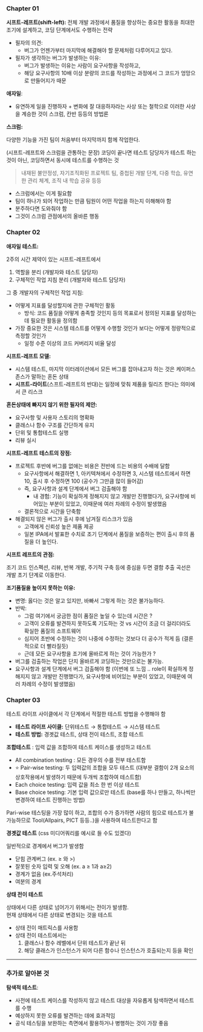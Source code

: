 ### Chapter 01

**시프트-레프트(shift-left):**
전체 개발 과정에서 품질을 향상하는 중요한 활동을 최대한 조기에 설계하고, 코딩 단계에서도 수행하는 전략

- 필자의 의견:
  - 버그가 언젠가부터 마지막에 해결해야 할 문제처럼 다루어지고 있다.
- 필자가 생각하는 버그가 발생하는 이유:
  - 버그가 발생하는 이유는 사람이 요구사항을 작성하고,
  - 해당 요구사항의 10배 이상 분량의 코드를 작성하는 과정에서 그 코드가 엉망으로 만들어지가 때문

**애자일**:

- 유연하게 일을 진행하자 + 변화에 잘 대응하자라는 사상 또는 철학으로 이러한 사상을 계승한 것이 스크럼, 칸반 등등의 방법론

**스크럼:**

다양한 기능을 가진 팀이 처음부터 마지막까지 함께 작업한다.

(시프트-레프트와 스크럼을 관통하는 문장) 코딩이 끝나면 테스트 담당자가 테스트 하는 것이 아닌, 코딩하면서 동시에 테스트를 수행하는 것

> 내재된 불안정성, 자기조직화된 프로젝트 팀, 중첩된 개발 단계, 다중 학습, 유연한 관리 체계, 조직 내 학습 공유 등등

- 스크럼에서는 이게 필요함
- 팀이 하나가 되어 작업하는 만큼 팀원이 어떤 작업을 하는지 이해해야 함
- 분주하다면 도와줘야 함
- 그것이 스크럼 관점에서의 올바른 행동

### Chapter 02

**애자일 테스트:**

2주의 시간 제약이 있는 시프트-레프트에서

1. 역할을 분리 (개발자와 테스트 담당자)
2. 구체적인 작업 지침 분리 (개발자와 테스트 담당자)

그 중 개발자의 구체적인 작업 지침:

- 어떻게 지표를 달성할지에 관한 구체적인 활동
  - 방식: 코드 품질을 어떻게 충족할 것인지 등의 목표로서 정의된 지표를 달성하는 데 필요한 활동을 정의함
- 가장 중요한 것은 시스템 테스트를 어떻게 수행할 것인가 보다는 어떻게 정량적으로 측정할 것인가
  - 일정 수준 이상의 코드 커버리지 비율 달성

**시프트-레프트 모델:**

- 시스템 테스트, 마지막 이터레이션에서 모든 버그를 잡아내고자 하는 것은 케이퍼스 존스가 말하는 혼돈 상태
- **시프트-라이트**(스프트-레프트의 반대)는 일정에 맞춰 제품을 릴리즈 한다는 의미에서 큰 리스크

**혼돈상태에 빠지지 않기 위한 필자의 제안:**

- 요구사항 및 사용자 스토리의 명확화
- 클래스나 함수 구조를 간단하게 유지
- 단위 및 통합테스트 실행
- 리뷰 실시

**시프트-레프트 테스트의 장점:**

- 프로젝트 후반에 버그를 없애는 비용은 전반에 드는 비용의 수배에 달함
  - 요구사항에서 해결하면 1, 아키텍쳐에서 수정하면 3, 시스템 테스트에서 하면 10, 출시 후 수정하면 100 (공수가 그만큼 많이 들어감)
  - 즉, 요구사항과 설계 단계에서 버그 검출해야 함
    - 내 경험: 기능이 확실하게 정해지지 않고 개발만 진행했다가, 요구사항에 비어있는 부분이 있었고, 이때문에 여러 차례의 수정이 발생했음
  - 결론적으로 시간을 단축함
- 해결되지 않은 버그가 출시 후에 남겨질 리스크가 있음
  - 고객에게 신뢰성 높은 제품 제공
  - 일본 IPA에서 발표한 수치로 조기 단계에서 품질을 보증하는 편이 출시 후의 품질을 더 높인다.

**시프트 레프트의 관점:**

조기 코드 인스펙션, 리뷰, 반복 개발, 주기적 구축 등에 중심을 두면 결함 추출 곡선은 개발 초기 단계로 이동한다.

**조기품질을 높이지 못하는 이유:**

- 변명: 옳다는 것은 알고 있지만, 바빠서 그렇게 하는 것은 불가능하다.
- 반박:
  - 그럼 여기에서 궁금한 점이 품질은 높일 수 있는데 시간은 ?
  - 고객이 오류를 발견하지 못하도록 기도하는 것 vs 시간이 조금 더 걸리더라도 확실한 품질의 소프트웨어
  - 심지어 초반에 수정하는 것이 나중에 수정하는 것보다 더 공수가 적게 듬 (결론적으로 더 빨라질듯)
  - 근데 모든 요구사항을 조기에 올바르게 하는 것이 가능한가 ?
- 버그를 검출하는 작업은 단지 올바르게 코딩하는 것만으로는 불가능.
- 요구사항과 설계 단계에서 버그 검출해야 함 (이번에 또 느낌 .. role이 확실하게 정해지지 않고 개발만 진행했다가, 요구사항에 비어있는 부분이 있었고, 이때문에 여러 차례의 수정이 발생했음)

### Chapter 03

테스트 라이프 사이클에서 각 단계에서 적절한 테스트 방법을 수행해야 함

- **테스트 라이프 사이클:** 단위테스트 → 통합테스트 → 시스템 테스트
- **테스트 방법:** 경곗값 테스트, 상태 전이 테스트, 조합 테스트

**조합테스트** : 입력 값을 조합하여 테스트 케이스를 생성하고 테스트

- All combination testing : 모든 경우의 수를 전부 테스트함
- ⭐️ Pair-wise testing: 두 입력값의 조합을 모두 테스트 (대부분 결함이 2개 요소의 상호작용에서 발생하기 때문에 두개씩 조합하여 테스트함)
- Each choice testing: 입력 값을 최소 한 번 이상 테스트
- Base choice testing: 기본 입력 값으로만 테스트 (base를 하나 만들고, 하나씩만 변경하여 테스트 진행하는 방법)

Pari-wise 테스팅을 가장 많이 하고, 조합의 수가 증가하면 사람의 힘으로 테스트가 불가능하므로 Tool(Allpairs, PICT 등등..)을 사용하여 테스트한다고 함

**경곗값 테스트** (css 미디어쿼리를 예시로 들 수도 있겠다)

일반적으로 경계에서 버그가 발생함

- 닫힘 관계버그 (ex. ≥ 와 >)
- 잘못된 숫자 입력 및 오해 (ex. a ≥ 1과 a≥2)
- 경계가 없음 (ex.주석처리)
- 여분의 경계

**상태 전이 테스트**

상태에서 다른 상태로 넘어가기 위해서는 전이가 발생함. <br/>
현재 상태에서 다른 상태로 변경되는 것을 테스트

- 상태 전이 매트릭스를 사용함
- 상태 전이 테스트에서는
  1. 클래스나 함수 레벨에서 단위 테스트가 끝난 뒤
  2. 해당 클래스가 인스턴스가 되어 다른 함수나 인스턴스가 호출되는지 등을 확인

---

### 추가로 알아본 것

**탐색적 테스트**:

- 사전에 테스트 케이스를 작성하지 않고 테스트 대상을 자유롭게 탐색하면서 테스트를 수행
- 예상하지 못한 오류를 발견하는 데에 효과적임
- 공식 테스팅을 보완하는 측면에서 활용하거나 병행하는 것이 가장 좋음
